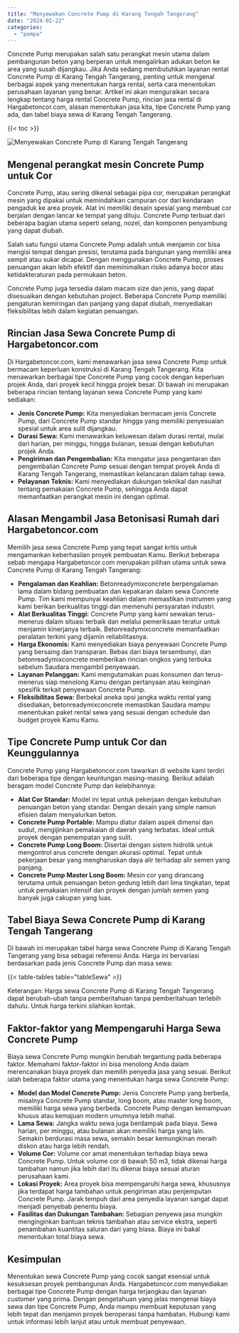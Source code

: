 ```yaml
---
title: "Menyewakan Concrete Pump di Karang Tengah Tangerang"
date: "2024-02-22"
categories: 
  - "pompa"
---
```




Concrete Pump merupakan salah satu perangkat mesin utama dalam pembangunan beton yang berperan untuk mengalirkan adukan beton ke area yang susah dijangkau. Jika Anda sedang membutuhkan layanan rental Concrete Pump di Karang Tengah Tangerang, penting untuk mengenal berbagai aspek yang menentukan harga rental, serta cara menentukan perusahaan layanan yang benar. Artikel ini akan menguraikan secara lengkap tentang harga rental Concrete Pump, rincian jasa rental di Hargabetoncor.com, alasan menentukan jasa kita, tipe Concrete Pump yang ada, dan tabel biaya sewa di Karang Tengah Tangerang.

{{< toc >}}

![Menyewakan Concrete Pump di Karang Tengah Tangerang](https://hargareadymixid.github.io/pompa/concrete-pump%20(24).png)

## Mengenal perangkat mesin Concrete Pump untuk Cor

Concrete Pump, atau sering dikenal sebagai pipa cor, merupakan perangkat mesin yang dipakai untuk memindahkan campuran cor dari kendaraan pengaduk ke area proyek. Alat ini memiliki desain spesial yang membuat cor berjalan dengan lancar ke tempat yang dituju. Concrete Pump terbuat dari beberapa bagian utama seperti selang, nozel, dan komponen penyambung yang dapat diubah.

Salah satu fungsi utama Concrete Pump adalah untuk menjamin cor bisa mengisi tempat dengan presisi, terutama pada bangunan yang memiliki area sempit atau sukar dicapai. Dengan menggunakan Concrete Pump, proses penuangan akan lebih efektif dan meminimalkan risiko adanya bocor atau ketidakteraturan pada permukaan beton.

Concrete Pump juga tersedia dalam macam size dan jenis, yang dapat disesuaikan dengan kebutuhan project. Beberapa Concrete Pump memiliki pengaturan kemiringan dan panjang yang dapat diubah, menyediakan fleksibilitas lebih dalam kegiatan penuangan.

## Rincian Jasa Sewa Concrete Pump di Hargabetoncor.com

Di Hargabetoncor.com, kami menawarkan jasa sewa Concrete Pump untuk bermacam keperluan konstruksi di Karang Tengah Tangerang. Kita menawarkan berbagai tipe Concrete Pump yang cocok dengan keperluan projek Anda, dari proyek kecil hingga projek besar. Di bawah ini merupakan beberapa rincian tentang layanan sewa Concrete Pump yang kami sediakan:

- **Jenis Concrete Pump:** Kita menyediakan bermacam jenis Concrete Pump, dari Concrete Pump standar hingga yang memiliki penyesuaian spesial untuk area sulit dijangkau.
- **Durasi Sewa:** Kami menawarkan keluwesan dalam durasi rental, mulai dari harian, per minggu, hingga bulanan, sesuai dengan kebutuhan projek Anda.
- **Pengiriman dan Pengembalian:** Kita mengatur jasa pengantaran dan pengembalian Concrete Pump sesuai dengan tempat proyek Anda di Karang Tengah Tangerang, memastikan kelancaran dalam tahap sewa.
- **Pelayanan Teknis:** Kami menyediakan dukungan teknikal dan nasihat tentang pemakaian Concrete Pump, sehingga Anda dapat memanfaatkan perangkat mesin ini dengan optimal.

## Alasan Mengambil Jasa Betonisasi Rumah dari Hargabetoncor.com

Memilih jasa sewa Concrete Pump yang tepat sangat kritis untuk mengamankan keberhasilan proyek pembuatan Kamu. Berikut beberapa sebab mengapa Hargabetoncor.com merupakan pilihan utama untuk sewa Concrete Pump di Karang Tengah Tangerang:

- **Pengalaman dan Keahlian:** Betonreadymixconcrete berpengalaman lama dalam bidang pembuatan dan kepakaran dalam sewa Concrete Pump. Tim kami mempunyai keahlian dalam memastikan instrumen yang kami berikan berkualitas tinggi dan memenuhi persyaratan industri.
- **Alat Berkualitas Tinggi:** Concrete Pump yang kami sewakan terus-menerus dalam situasi terbaik dan melalui pemeriksaan teratur untuk menjamin kinerjanya terbaik. Betonreadymixconcrete memanfaatkan peralatan terkini yang dijamin reliabilitasnya.
- **Harga Ekonomis:** Kami menyediakan biaya penyewaan Concrete Pump yang bersaing dan transparan. Bebas dari biaya tersembunyi, dan betonreadymixconcrete memberikan rincian ongkos yang terbuka sebelum Saudara mengambil penyewaan.
- **Layanan Pelanggan:** Kami mengutamakan puas konsumen dan terus-menerus siap menolong Kamu dengan pertanyaan atau keinginan spesifik terkait penyewaan Concrete Pump.
- **Fleksibilitas Sewa:** Berbekal aneka opsi jangka waktu rental yang disediakan, betonreadymixconcrete memastikan Saudara mampu menentukan paket rental sewa yang sesuai dengan schedule dan budget proyek Kamu Kamu.

## Tipe Concrete Pump untuk Cor dan Keunggulannya

Concrete Pump yang Hargabetoncor.com tawarkan di website kami terdiri dari beberapa tipe dengan keuntungan masing-masing. Berikut adalah beragam model Concrete Pump dan kelebihannya:

- **Alat Cor Standar:** Model ini tepat untuk pekerjaan dengan kebutuhan penuangan beton yang standar. Dengan desain yang simple namun efisien dalam menyalurkan beton.
- **Concrete Pump Portable:** Mampu diatur dalam aspek dimensi dan sudut, mengijinkan pemakaian di daerah yang terbatas. Ideal untuk proyek dengan penempatan yang sulit.
- **Concrete Pump Long Boom:** Disertai dengan sistem hidrolik untuk mengontrol arus concrete dengan akurasi optimal. Tepat untuk pekerjaan besar yang mengharuskan daya alir terhadap alir semen yang panjang.
- **Concrete Pump Master Long Boom:** Mesin cor yang dirancang terutama untuk penuangan beton gedung lebih dari lima tingkatan, tepat untuk pemakaian intensif dan proyek dengan jumlah semen yang banyak juga cakupan yang luas.

## Tabel Biaya Sewa Concrete Pump di Karang Tengah Tangerang

Di bawah ini merupakan tabel harga sewa Concrete Pump di Karang Tengah Tangerang yang bisa sebagai referensi Anda. Harga ini bervariasi berdasarkan pada jenis Concrete Pump dan masa sewa:

{{< table-tables table="tableSewa" >}}

Keterangan: Harga sewa Concrete Pump di Karang Tengah Tangerang dapat berubah-ubah tanpa pemberitahuan tanpa pemberitahuan terlebih dahulu. Untuk harga terkini silahkan kontak.

## Faktor-faktor yang Mempengaruhi Harga Sewa Concrete Pump

Biaya sewa Concrete Pump mungkin berubah tergantung pada beberapa faktor. Memahami faktor-faktor ini bisa menolong Anda dalam merencanakan biaya proyek dan memilih penyedia jasa yang sesuai. Berikut ialah beberapa faktor utama yang menentukan harga sewa Concrete Pump:

- **Model dan Model Concrete Pump:** Jenis Concrete Pump yang berbeda, misalnya Concrete Pump standar, long boom, atau master long boom, memiliki harga sewa yang berbeda. Concrete Pump dengan kemampuan khusus atau kemajuan modern umumnya lebih mahal.
- **Lama Sewa:** Jangka waktu sewa juga berdampak pada biaya. Sewa harian, per minggu, atau bulanan akan memiliki harga yang lain. Semakin berdurasi masa sewa, semakin besar kemungkinan meraih diskon atau harga lebih rendah.
- **Volume Cor:** Volume cor amat menentukan terhadap biaya sewa Concrete Pump. Untuk volume cor di bawah 50 m3, tidak dikenai harga tambahan namun jika lebih dari itu dikenai biaya sesuai aturan perusahaan kami.
- **Lokasi Proyek:** Area proyek bisa mempengaruhi harga sewa, khususnya jika terdapat harga tambahan untuk pengiriman atau penjemputan Concrete Pump. Jarak tempuh dari area penyedia layanan sangat dapat menjadi penyebab penentu biaya.
- **Fasilitas dan Dukungan Tambahan:** Sebagian penyewa jasa mungkin menginginkan bantuan teknis tambahan atau service ekstra, seperti penambahan kuantitas saluran dari yang biasa. Biaya ini bakal menentukan total biaya sewa.

## Kesimpulan

Menentukan sewa Concrete Pump yang cocok sangat esensial untuk kesuksesan proyek pembangunan Anda. Hargabetoncor.com menyediakan berbagai tipe Concrete Pump dengan harga terjangkau dan layanan customer yang prima. Dengan pengetahuan yang jelas mengenai biaya sewa dan tipe Concrete Pump, Anda mampu membuat keputusan yang lebih tepat dan menjamin proyek beroperasi tanpa hambatan. Hubungi kami untuk informasi lebih lanjut atau untuk membuat penyewaan.
